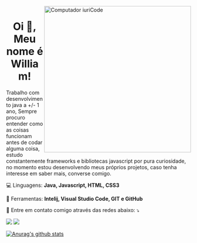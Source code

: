 <img src="https://raw.githubusercontent.com/MicaelliMedeiros/micaellimedeiros/master/image/computer-illustration.png" min-width="400px" max-width="400px" width="400px" align="right" alt="Computador iuriCode">

<h1 align="center">Oi 👋, Meu nome é William!</h1>

<p align="left"> 
  Trabalho com desenvolvimento java a +/- 1 ano, Sempre procuro entender como as coisas funcionam antes de codar alguma coisa, estudo constantemente frameworks e bibliotecas javascript por pura curiosidade, no momento estou desenvolvendo meus próprios projetos, caso tenha interesse em saber mais, converse comigo.
</p>

<p align="left">
    💻 Linguagens: <strong>Java, Javascript, HTML, CSS3</strong>
</p>


<p align="left">
  💼 Ferramentas: <strong>Intelij, Visual Studio Code, GIT e GitHub</strong>
</p>

<p align="left">
  💌 Entre em contato comigo através das redes abaixo: ⤵️
</p>
 <p align="left">

 <a href="https://www.linkedin.com/in/willbigas/" target="_blank" alt="Linkedin">
  <img src="https://img.shields.io/badge/Linkedin-0077B5?style=for-the-badge&logo=linkedin&logoColor=white&link=https://www.linkedin.com/in/willbigas/" /></a>

<a href="https://api.whatsapp.com/send?phone=5548996822475&text=Ol%C3%A1!%20Que%20bom%20que%20entrou%20em%20contato.%20Assim%20que%20poss%C3%ADvel%20responderei%2C%20ok%3F!%20%F0%9F%98%89" target="_blank" alt="WhatsApp">
  <img src="https://img.shields.io/badge/WhatsApp-25D366?style=for-the-badge&logo=whatsapp&logoColor=white&link=https://api.whatsapp.com/send?phone=5548996822475&text=Ol%C3%A1!%20Que%20bom%20que%20entrou%20em%20contato.%20Assim%20que%20poss%C3%ADvel%20responderei%2C%20ok%3F!%20%F0%9F%98%89"/></a>



[![Anurag's github stats](https://github-readme-stats.vercel.app/api?username=willbigas&show_icons=true&theme=vision-friendly-dark)](https://github.com/willbigas/github-readme-stats)

  </p>  

